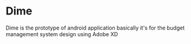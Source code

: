 # Dime
Dime is the prototype of android application basically it's for the budget management system design using Adobe XD
